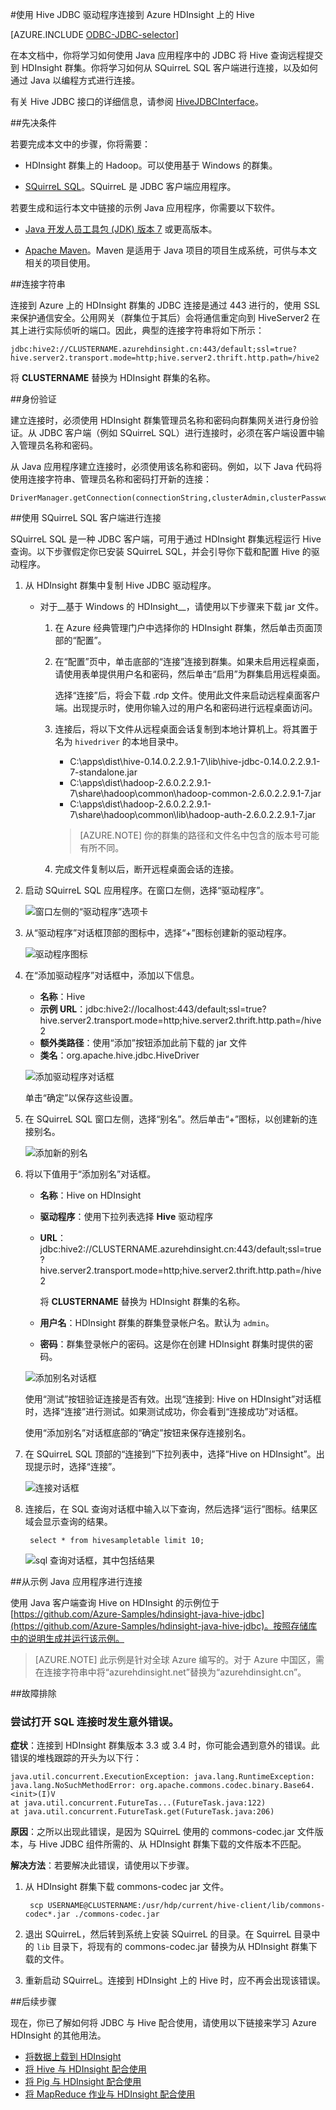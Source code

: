 <properties
 pageTitle="使用 JDBC 在 Azure HDInsight 上查询 Hive"
 description="了解如何使用 JDBC 连接到 Azure HDInsight 上的 Hive，以及如何通过远程方式对存储在云中的数据运行查询。"
 services="hdinsight"
 documentationCenter=""
 authors="Blackmist"
 manager="paulettm"
 editor="cgronlun"
	tags="azure-portal"/>

<tags
	ms.service="hdinsight"
	ms.date="04/20/2016"
	wacn.date="06/06/2016"/>

#使用 Hive JDBC 驱动程序连接到 Azure HDInsight 上的 Hive

[AZURE.INCLUDE [ODBC-JDBC-selector](../includes/hdinsight-selector-odbc-jdbc.md)]

在本文档中，你将学习如何使用 Java 应用程序中的 JDBC 将 Hive 查询远程提交到 HDInsight 群集。你将学习如何从 SQuirreL SQL 客户端进行连接，以及如何通过 Java 以编程方式进行连接。

有关 Hive JDBC 接口的详细信息，请参阅 [HiveJDBCInterface](https://cwiki.apache.org/confluence/display/Hive/HiveJDBCInterface)。

##先决条件

若要完成本文中的步骤，你将需要：

* HDInsight 群集上的 Hadoop。可以使用基于 Windows 的群集。

* [SQuirreL SQL](http://squirrel-sql.sourceforge.net/)。SQuirreL 是 JDBC 客户端应用程序。

若要生成和运行本文中链接的示例 Java 应用程序，你需要以下软件。

* [Java 开发人员工具包 (JDK) 版本 7](https://www.oracle.com/technetwork/java/javase/downloads/jdk7-downloads-1880260.html) 或更高版本。

* [Apache Maven](https://maven.apache.org)。Maven 是适用于 Java 项目的项目生成系统，可供与本文相关的项目使用。

##连接字符串

连接到 Azure 上的 HDInsight 群集的 JDBC 连接是通过 443 进行的，使用 SSL 来保护通信安全。公用网关（群集位于其后）会将通信重定向到 HiveServer2 在其上进行实际侦听的端口。因此，典型的连接字符串将如下所示：

    jdbc:hive2://CLUSTERNAME.azurehdinsight.cn:443/default;ssl=true?hive.server2.transport.mode=http;hive.server2.thrift.http.path=/hive2

将 __CLUSTERNAME__ 替换为 HDInsight 群集的名称。

##身份验证

建立连接时，必须使用 HDInsight 群集管理员名称和密码向群集网关进行身份验证。从 JDBC 客户端（例如 SQuirreL SQL）进行连接时，必须在客户端设置中输入管理员名称和密码。

从 Java 应用程序建立连接时，必须使用该名称和密码。例如，以下 Java 代码将使用连接字符串、管理员名称和密码打开新的连接：

    DriverManager.getConnection(connectionString,clusterAdmin,clusterPassword);

##使用 SQuirreL SQL 客户端进行连接

SQuirreL SQL 是一种 JDBC 客户端，可用于通过 HDInsight 群集远程运行 Hive 查询。以下步骤假定你已安装 SQuirreL SQL，并会引导你下载和配置 Hive 的驱动程序。

1. 从 HDInsight 群集中复制 Hive JDBC 驱动程序。

    * 对于__基于 Windows 的 HDInsight__，请使用以下步骤来下载 jar 文件。

        1. 在 Azure 经典管理门户中选择你的 HDInsight 群集，然后单击页面顶部的“配置”。

        2. 在“配置”页中，单击底部的“连接”连接到群集。如果未启用远程桌面，请使用表单提供用户名和密码，然后单击“启用”为群集启用远程桌面。

            选择“连接”后，将会下载 .rdp 文件。使用此文件来启动远程桌面客户端。出现提示时，使用你输入过的用户名和密码进行远程桌面访问。

        3. 连接后，将以下文件从远程桌面会话复制到本地计算机上。将其置于名为 `hivedriver` 的本地目录中。

            * C:\\apps\\dist\\hive-0.14.0.2.2.9.1-7\\lib\\hive-jdbc-0.14.0.2.2.9.1-7-standalone.jar
            * C:\\apps\\dist\\hadoop-2.6.0.2.2.9.1-7\\share\\hadoop\\common\\hadoop-common-2.6.0.2.2.9.1-7.jar
            * C:\\apps\\dist\\hadoop-2.6.0.2.2.9.1-7\\share\\hadoop\\common\\lib\\hadoop-auth-2.6.0.2.2.9.1-7.jar

            > [AZURE.NOTE] 你的群集的路径和文件名中包含的版本号可能有所不同。

        4. 完成文件复制以后，断开远程桌面会话的连接。

3. 启动 SQuirreL SQL 应用程序。在窗口左侧，选择“驱动程序”。

    ![窗口左侧的“驱动程序”选项卡](./media/hdinsight-connect-hive-jdbc-driver/squirreldrivers.png)

4. 从“驱动程序”对话框顶部的图标中，选择“+”图标创建新的驱动程序。

    ![驱动程序图标](./media/hdinsight-connect-hive-jdbc-driver/driversicons.png)

5. 在“添加驱动程序”对话框中，添加以下信息。

    * __名称__：Hive
    * __示例 URL__：jdbc:hive2://localhost:443/default;ssl=true?hive.server2.transport.mode=http;hive.server2.thrift.http.path=/hive2
    * __额外类路径__：使用“添加”按钮添加此前下载的 jar 文件
    * __类名__：org.apache.hive.jdbc.HiveDriver

    ![添加驱动程序对话框](./media/hdinsight-connect-hive-jdbc-driver/adddriver.png)

    单击“确定”以保存这些设置。

6. 在 SQuirreL SQL 窗口左侧，选择“别名”。然后单击“+”图标，以创建新的连接别名。

    ![添加新的别名](./media/hdinsight-connect-hive-jdbc-driver/aliases.png)

7. 将以下值用于“添加别名”对话框。

    * __名称__：Hive on HDInsight
    * __驱动程序__：使用下拉列表选择 __Hive__ 驱动程序
    * __URL__：jdbc:hive2://CLUSTERNAME.azurehdinsight.cn:443/default;ssl=true?hive.server2.transport.mode=http;hive.server2.thrift.http.path=/hive2

        将 __CLUSTERNAME__ 替换为 HDInsight 群集的名称。

    * __用户名__：HDInsight 群集的群集登录帐户名。默认为 `admin`。
    * __密码__：群集登录帐户的密码。这是你在创建 HDInsight 群集时提供的密码。

    ![添加别名对话框](./media/hdinsight-connect-hive-jdbc-driver/addalias.png)

    使用“测试”按钮验证连接是否有效。出现“连接到: Hive on HDInsight”对话框时，选择“连接”进行测试。如果测试成功，你会看到“连接成功”对话框。

    使用“添加别名”对话框底部的“确定”按钮来保存连接别名。

8. 在 SQuirreL SQL 顶部的“连接到”下拉列表中，选择“Hive on HDInsight”。出现提示时，选择“连接”。

    ![连接对话框](./media/hdinsight-connect-hive-jdbc-driver/connect.png)

9. 连接后，在 SQL 查询对话框中输入以下查询，然后选择“运行”图标。结果区域会显示查询的结果。

        select * from hivesampletable limit 10;

    ![sql 查询对话框，其中包括结果](./media/hdinsight-connect-hive-jdbc-driver/sqlquery.png)

##从示例 Java 应用程序进行连接

使用 Java 客户端查询 Hive on HDInsight 的示例位于 [https://github.com/Azure-Samples/hdinsight-java-hive-jdbc](https://github.com/Azure-Samples/hdinsight-java-hive-jdbc)。按照存储库中的说明生成并运行该示例。

>[AZURE.NOTE] 此示例是针对全球 Azure 编写的。对于 Azure 中国区，需在连接字符串中将“azurehdinsight.net”替换为“azurehdinsight.cn”。

##故障排除

### 尝试打开 SQL 连接时发生意外错误。

__症状__：连接到 HDInsight 群集版本 3.3 或 3.4 时，你可能会遇到意外的错误。此错误的堆栈跟踪的开头为以下行：

    java.util.concurrent.ExecutionException: java.lang.RuntimeException: java.lang.NoSuchMethodError: org.apache.commons.codec.binary.Base64.<init>(I)V
    at java.util.concurrent.FutureTas...(FutureTask.java:122)
    at java.util.concurrent.FutureTask.get(FutureTask.java:206)

__原因__：之所以出现此错误，是因为 SQuirreL 使用的 commons-codec.jar 文件版本，与 Hive JDBC 组件所需的、从 HDInsight 群集下载的文件版本不匹配。

__解决方法__：若要解决此错误，请使用以下步骤。

1. 从 HDInsight 群集下载 commons-codec jar 文件。

        scp USERNAME@CLUSTERNAME:/usr/hdp/current/hive-client/lib/commons-codec*.jar ./commons-codec.jar

2. 退出 SQuirreL，然后转到系统上安装 SQuirreL 的目录。在 SquirreL 目录中的 `lib` 目录下，将现有的 commons-codec.jar 替换为从 HDInsight 群集下载的文件。

3. 重新启动 SQuirreL。连接到 HDInsight 上的 Hive 时，应不再会出现该错误。

##后续步骤

现在，你已了解如何将 JDBC 与 Hive 配合使用，请使用以下链接来学习 Azure HDInsight 的其他用法。

* [将数据上载到 HDInsight](/documentation/articles/hdinsight-upload-data)
* [将 Hive 与 HDInsight 配合使用](/documentation/articles/hdinsight-use-hive)
* [将 Pig 与 HDInsight 配合使用](/documentation/articles/hdinsight-use-pig)
* [将 MapReduce 作业与 HDInsight 配合使用](/documentation/articles/hdinsight-use-mapreduce)

<!---HONumber=Mooncake_0530_2016-->
